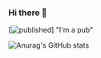 ### Hi there 👋
[![published](https://static.production.devnetcloud.com/codeexchange/assets/images/devnet-published.svg)] "I'm a pub"

![Anurag's GitHub stats](https://github-readme-stats.vercel.app/api?username=ste-giraldo&show_icons=true)

<!--
**ste-giraldo/ste-giraldo** is a ✨ _special_ ✨ repository because its `README.md` (this file) appears on your GitHub profile.

Here are some ideas to get you started:

- 🔭 I’m currently working on ...
- 🌱 I’m currently learning ...
- 👯 I’m looking to collaborate on ...
- 🤔 I’m looking for help with ...
- 💬 Ask me about ...
- 📫 How to reach me: ...
- 😄 Pronouns: ...
- ⚡ Fun fact: ...
-->
